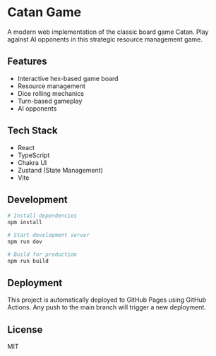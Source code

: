 # Catan Game

A modern web implementation of the classic board game Catan. Play against AI opponents in this strategic resource management game.

## Features

- Interactive hex-based game board
- Resource management
- Dice rolling mechanics
- Turn-based gameplay
- AI opponents

## Tech Stack

- React
- TypeScript
- Chakra UI
- Zustand (State Management)
- Vite

## Development

```bash
# Install dependencies
npm install

# Start development server
npm run dev

# Build for production
npm run build
```

## Deployment

This project is automatically deployed to GitHub Pages using GitHub Actions. Any push to the main branch will trigger a new deployment.

## License

MIT
